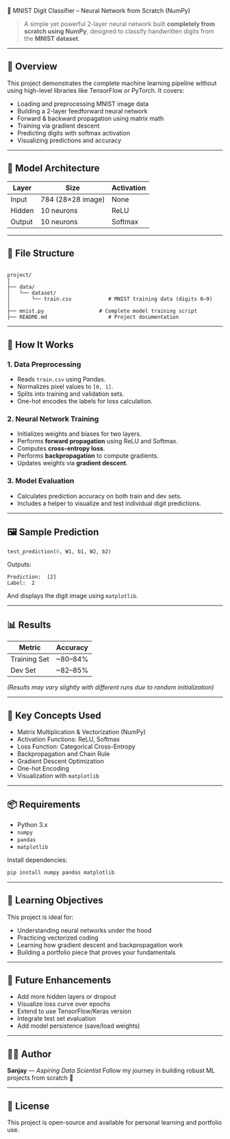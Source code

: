 🧠 MNIST Digit Classifier – Neural Network from Scratch (NumPy)

> A simple yet powerful 2-layer neural network built **completely from scratch using NumPy**, designed to classify handwritten digits from the **MNIST dataset**.

---

## 🚀 Overview

This project demonstrates the complete machine learning pipeline without using high-level libraries like TensorFlow or PyTorch. It covers:

- Loading and preprocessing MNIST image data
- Building a 2-layer feedforward neural network
- Forward & backward propagation using matrix math
- Training via gradient descent
- Predicting digits with softmax activation
- Visualizing predictions and accuracy

---

## 🧱 Model Architecture

| Layer     | Size            | Activation |
|-----------|------------------|------------|
| Input     | 784 (28×28 image)| None       |
| Hidden    | 10 neurons       | ReLU       |
| Output    | 10 neurons       | Softmax    |

---

## 📂 File Structure

```

project/
│
├── data/
│   └── dataset/
│       └── train.csv            # MNIST training data (digits 0–9)
│
├── mnist.py                  # Complete model training script
├── README.md                    # Project documentation

````

---

## 🧪 How It Works

### 1. Data Preprocessing
- Reads `train.csv` using Pandas.
- Normalizes pixel values to `[0, 1]`.
- Splits into training and validation sets.
- One-hot encodes the labels for loss calculation.

### 2. Neural Network Training
- Initializes weights and biases for two layers.
- Performs **forward propagation** using ReLU and Softmax.
- Computes **cross-entropy loss**.
- Performs **backpropagation** to compute gradients.
- Updates weights via **gradient descent**.

### 3. Model Evaluation
- Calculates prediction accuracy on both train and dev sets.
- Includes a helper to visualize and test individual digit predictions.

---

## 🖼️ Sample Prediction

```python
test_prediction(0, W1, b1, W2, b2)
````

Outputs:

```
Prediction:  [2]
Label:  2
```

And displays the digit image using `matplotlib`.

---

## 📊 Results

| Metric       | Accuracy |
| ------------ | -------- |
| Training Set | \~80–84% |
| Dev Set      | \~82–85% |

*(Results may vary slightly with different runs due to random initialization)*

---

## 🧠 Key Concepts Used

* Matrix Multiplication & Vectorization (NumPy)
* Activation Functions: ReLU, Softmax
* Loss Function: Categorical Cross-Entropy
* Backpropagation and Chain Rule
* Gradient Descent Optimization
* One-hot Encoding
* Visualization with `matplotlib`

---

## 📦 Requirements

* Python 3.x
* `numpy`
* `pandas`
* `matplotlib`

Install dependencies:

```bash
pip install numpy pandas matplotlib
```

---

## 🎯 Learning Objectives

This project is ideal for:

* Understanding neural networks under the hood
* Practicing vectorized coding
* Learning how gradient descent and backpropagation work
* Building a portfolio piece that proves your fundamentals

---

## 📌 Future Enhancements

* Add more hidden layers or dropout
* Visualize loss curve over epochs
* Extend to use TensorFlow/Keras version
* Integrate test set evaluation
* Add model persistence (save/load weights)

---

## 👨‍💻 Author

**Sanjay** — *Aspiring Data Scientist*
Follow my journey in building robust ML projects from scratch 🚀

---

## 📜 License

This project is open-source and available for personal learning and portfolio use.
